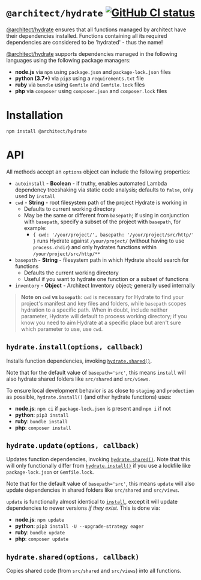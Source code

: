 # `@architect/hydrate` [![GitHub CI status](https://github.com/architect/hydrate/workflows/Node%20CI/badge.svg)](https://github.com/architect/hydrate/actions?query=workflow%3A%22Node+CI%22)
<!-- [![codecov](https://codecov.io/gh/architect/hydrate/branch/master/graph/badge.svg)](https://codecov.io/gh/architect/hydrate) -->

[@architect/hydrate][npm] ensures that all functions managed by architect have
their dependencies installed. Functions containing all its required dependencies
are considered to be 'hydrated' - thus the name!

[@architect/hydrate][npm] supports dependencies managed in the following languages
using the following package managers:

- **node.js** via `npm` using `package.json` and `package-lock.json` files
- **python (3.7+)** via `pip3` using a `requirements.txt` file
- **ruby** via `bundle` using `Gemfile` and `Gemfile.lock` files
- **php** via `composer` using `composer.json` and `composer.lock` files

# Installation

    npm install @architect/hydrate

# API

All methods accept an `options` object can include the following properties:

- `autoinstall` - **Boolean** - if truthy, enables automated Lambda dependency treeshaking via static code analysis; defaults to `false`, only used by `install`
- `cwd` - **String** - root filesystem path of the project Hydrate is working in
  - Defaults to current working directory
  - May be the same or different from `basepath`; if using in conjunction with `basepath`, specify a subset of the project with `basepath`, for example:
    - `{ cwd: '/your/project/', basepath: '/your/project/src/http/' }` runs Hydrate against `/your/project/` (without having to use `process.chdir`) and only hydrates functions within `/your/project/src/http/**`
- `basepath` - **String** - filesystem path in which Hydrate should search for functions
  - Defaults the current working directory
  - Useful if you want to hydrate one function or a subset of functions
- `inventory` - **Object** - Architect Inventory object; generally used internally

> **Note on `cwd` vs `basepath`**: `cwd` is necessary for Hydrate to find your project's manifest and key files and folders, while `basepath` scopes hydration to a specific path. When in doubt, include neither parameter, Hydrate will default to process working directory; if you know you need to aim Hydrate at a specific place but aren't sure which parameter to use, use `cwd`.


## `hydrate.install(options, callback)`

Installs function dependencies, invoking [`hydrate.shared()`][shared].

Note that for the default value of `basepath='src'`, this means `install` will also hydrate shared folders like `src/shared` and `src/views`.

To ensure local development behavior is as close to `staging` and `production` as possible, `hydrate.install()` (and other hydrate functions) uses:

- **node.js**: `npm ci` if `package-lock.json` is present and `npm i` if not
- **python**: `pip3 install`
- **ruby**: `bundle install`
- **php**: `composer install`

## `hydrate.update(options, callback)`

Updates function dependencies, invoking [`hydrate.shared()`][shared]. Note that this will only functionally differ from [`hydrate.install()`][install] if you use a lockfile like `package-lock.json` or `Gemfile.lock`.

Note that for the default value of `basepath='src'`, this means `update` will also update dependencies in shared folders like `src/shared` and `src/views`.

`update` is functionally almost identical to [`install`][install], except it will update dependencies to newer versions _if they exist_. This is done via:

- **node.js**: `npm update`
- **python**: `pip3 install -U --upgrade-strategy eager`
- **ruby**: `bundle update`
- **php**: `composer update`

## `hydrate.shared(options, callback)`

Copies shared code (from `src/shared` and `src/views`) into all functions.


[shared]: #hydratesharedoptions-callback
[install]: #hydrateinstalloptions-callback
[update]: #hydrateupdateoptions-callback
[npm]: https://www.npmjs.com/package/@architect/hydrate
